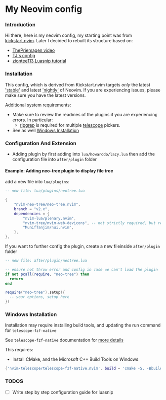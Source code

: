 # My Neovim config

### Introduction

Hi there, here is my neovim config, my starting point was from [kickstart.nvim](https://github.com/nvim-lua/kickstart.nvim). Later I decided to rebuilt its structure based on:
- [ThePriemagen video](https://youtu.be/w7i4amO_zaE)
- [TJ's config](https://github.dev/tjdevries/config_manager)
- [ziontee113 Luasnip tutorial](https://youtu.be/ub0REXjhpmk)

### Installation

This config, which is derived from Kickstart.nvim targets *only* the latest ['stable'](https://github.com/neovim/neovim/releases/tag/stable) and latest ['nightly'](https://github.com/neovim/neovim/releases/tag/nightly) of Neovim. If you are experiencing issues, please make sure you have the latest versions.


Additional system requirements:
- Make sure to review the readmes of the plugins if you are experiencing errors. In particular:
  - [ripgrep](https://github.com/BurntSushi/ripgrep#installation) is required for multiple [telescope](https://github.com/nvim-telescope/telescope.nvim#suggested-dependencies) pickers.
- See as well [Windows Installation](#Windows-Installation)

### Configuration And Extension

* Adding plugin by first adding into `lua/howarddo/lazy.lua` then add the configuration file into `after/plugin` folder 

#### Example: Adding neo-tree plugin to display file tree

add a new file into `lua/plugins`:

```lua
-- new file: lua/plugins/neotree.lua

{
    "nvim-neo-tree/neo-tree.nvim",
    branch = "v2.x",
    dependencies = {
        "nvim-lua/plenary.nvim",
        "nvim-tree/nvim-web-devicons", -- not strictly required, but recommended
        "MunifTanjim/nui.nvim",
    },
},
```

If you want to further config the plugin, create a new fileinside `after/plugin` folder

```lua
-- new file: after/plugin/neotree.lua

-- ensure not throw error and config in case we can't load the plugin
if not pcall(require, "neo-tree") then
  return
end

require("neo-tree").setup({
  -- your options, setup here
})
```

### Windows Installation

Installation may require installing build tools, and updating the run command for `telescope-fzf-native`

See `telescope-fzf-native` documentation for [more details](https://github.com/nvim-telescope/telescope-fzf-native.nvim#installation)

This requires:

- Install CMake, and the Microsoft C++ Build Tools on Windows

```lua
{'nvim-telescope/telescope-fzf-native.nvim', build = 'cmake -S. -Bbuild -DCMAKE_BUILD_TYPE=Release && cmake --build build --config Release && cmake --install build --prefix build' }
```
### TODOS
- [ ] Write step by step configuration guide for luasnip
